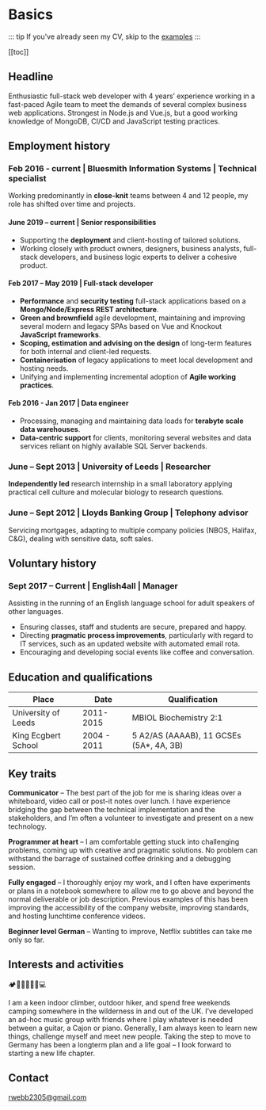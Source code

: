 # Basics

::: tip
If you've already seen my CV, skip to the [examples](/examples/)
:::

[[toc]]

## Headline

Enthusiastic full-stack web developer with 4 years’ experience working in a fast-paced Agile team to meet the demands of several complex business web applications. 
Strongest in Node.js and Vue.js, but a good working knowledge of MongoDB, CI/CD and JavaScript testing practices.

## Employment history

### Feb 2016 - current | Bluesmith Information Systems | Technical specialist

<Badge text="Node.js"/>
<Badge text="Full-stack web development"/>
<Badge text="Agile practices"/>
<Badge text="Containerisation"/>
<Badge text="Training & mentorship"/>

Working predominantly in **close-knit** teams between 4 and 12 people, my role has shifted over time and projects.

#### June 2019 – current | Senior responsibilities
 - Supporting the **deployment** and client-hosting of tailored solutions.
 - Working closely with product owners, designers, business analysts, full-stack developers, and business logic experts to deliver a cohesive product. 

#### Feb 2017 – May 2019 | Full-stack developer
 - **Performance** and **security testing** full-stack applications based on a **Mongo/Node/Express REST architecture**.
 - **Green and brownfield** agile development, maintaining and improving several modern and legacy SPAs based on Vue and Knockout **JavaScript frameworks**.
 -  **Scoping, estimation and advising on the design** of long-term features for both internal and client-led requests.
 - **Containerisation** of legacy applications to meet local development and hosting needs.
 - Unifying and implementing incremental adoption of **Agile working practices**.

#### Feb 2016 - Jan 2017 | Data engineer
 - Processing, managing and maintaining data loads for **terabyte scale data warehouses**.
 - **Data-centric support** for clients, monitoring several websites and data services reliant on highly available SQL Server backends. 

### June – Sept 2013 | University of Leeds | Researcher
<Badge text="Self-motivation" />
<Badge text="Critical thinking" />
<Badge text="Public speaking" />

**Independently led** research internship in a small laboratory applying practical cell culture and molecular biology to research questions.

### June – Sept 2012 | Lloyds Banking Group | Telephony advisor
<Badge text="Sales techniques" />
<Badge text="Complaint handling" />
<Badge text="Corporate practice" />

Servicing mortgages, adapting to multiple company policies (NBOS, Halifax, C&G), dealing with sensitive data, soft sales.

## Voluntary history

### Sept 2017 – Current | English4all | Manager
<Badge text="Flexibility" />
<Badge text="Communication" />
<Badge text="Teamwork" />
 
Assisting in the running of an English language school for adult speakers of other languages.
- Ensuring classes, staff and students are secure, prepared and happy.
- Directing **pragmatic process improvements**, particularly with regard to IT services, such as an updated website with automated email rota.
- Encouraging and developing social events like coffee and conversation.


## Education and qualifications

| Place                         | Date        | Qualification                           |
| ----------------------------- | ----------- | --------------------------------------- |
| University of Leeds           | 2011-2015   | MBIOL Biochemistry 2:1                  |
| King Ecgbert School           | 2004 - 2011 | 5 A2/AS (AAAAB), 11 GCSEs (5A*, 4A, 3B) |

## Key traits

**Communicator** – The best part of the job for me is sharing ideas over a whiteboard, video call or post-it notes over lunch. I have experience bridging the gap between the technical implementation and the stakeholders, and I’m often a volunteer to investigate and present on a new technology.

**Programmer at heart** – I am comfortable getting stuck into challenging problems, coming up with creative and pragmatic solutions. No problem can withstand the barrage of sustained coffee drinking and a debugging session.

**Fully engaged** – I thoroughly enjoy my work, and I often have experiments or plans in a notebook somewhere to allow me to go above and beyond the normal deliverable or job description. Previous examples of this has been improving the accessibility of the company website, improving standards, and hosting lunchtime conference videos.

**Beginner level German** – Wanting to improve, Netflix subtitles can take me only so far.

## Interests and activities

🏕️🧗🥾🥁🇩🇪💻

I am a keen indoor climber, outdoor hiker, and spend free weekends camping somewhere in the wilderness in and out of the UK. I’ve developed an ad-hoc music group with friends where I play whatever is needed between a guitar, a Cajon or piano. Generally, I am always keen to learn new things, challenge myself and meet new people. Taking the step to move to Germany has been a longterm plan and a life goal – I look forward to starting a new life chapter. 

## Contact

[rwebb2305@gmail.com](mailto:rwebb2305@gmail.com)